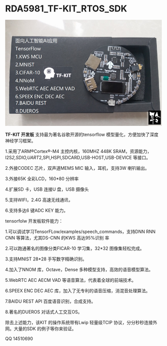# RDA5981_TF-KIT_RTOS_SDK #

![image](https://github.com/achinwoo/TF-KIT/blob/master/DOC/tf_kit.jpg)

   **TF-KIT 开发板** 支持最为著名谷歌开源的tensorflow 模型量化，方便加快了深度神经学习框架。


1.采用了ARM®Cortex®-M4 主控内核，160MHZ 448K SRAM，资源能力，
I2S*2,SDIO,UART*2,SPI,HSPI,SDCARD,USB-HOST,USB-DEVICE 等接口。

2.外接CODEC 芯片，双声道MEMS MIC 输入，耳机，支持3W 喇叭输出。

3.外接65K 全彩LCD，160*80 分辨率

4.扩展SD 卡，USB 连接U 盘，USB 摄像头

5.支持WIFI，2.4G 高速无线通讯，

6.支持多达6 键ADC KEY 能力。

tensorfolw 开发板软件能力：

1.可以调试学习TensorFLow/examples/speech_commands，支持DNN RNN CNN 等算法，尤其DS-CNN 的KWS 高达95%识别
率

2.可以跑通著名的图像分类FICAR-10 学习集，32*32 图像集轻松完成。

3.支持MNIST 28*28 手写数字精确识别。

4.加入了NNOM 库，Octave，Dense 多种模型支持，高效的语音模型算法。

5.WebRTC AEC AECM VAD 等语音算法，代表着全球的前端技术。

6.SPEEX ENC DEC AEC 库，加入了无专利的语音压缩，消混音处理算法。

7.BAIDU REST API 百度语音识别，合成支持。

8.著名的DUEROS 对话式人工交互OS。

除去上述能力，该KIT 的操作系统带有Lwip 轻量级TCIP 协议，分分秒秒连接外网。大量的SDK 的例子等你来验证。

QQ 14510690 

